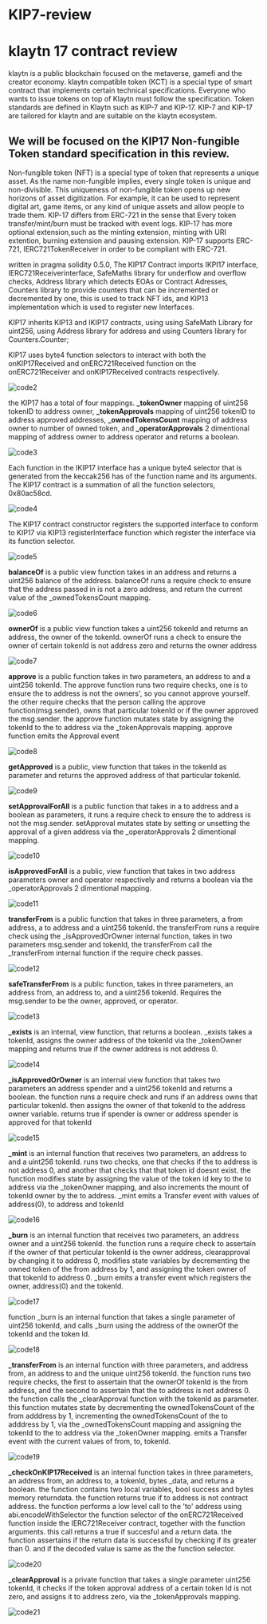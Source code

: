 # KIP7-review
**klaytn 17 contract review**
=

klaytn is a public blockchain focused on the metaverse, gamefi and the creator economy.
klaytn compatible token (KCT) is a special type of smart contract that implements certain technical specifications. Everyone who wants to issue tokens on top of Klaytn must follow the specification. Token standards are defined in Klaytn such as KIP-7 and KIP-17. KIP-7 and KIP-17 are tailored for klaytn and are suitable on the klaytn ecosystem.

We will be focused on the KIP17 Non-fungible Token standard  specification in this review.
-


Non-fungible token (NFT) is a special type of token that represents a unique asset. As the name non-fungible implies, every single token is unique and non-divisible. This uniqueness of non-fungible token opens up new horizons of asset digitization. For example, it can be used to represent digital art, game items, or any kind of unique assets and allow people to trade them.
KIP-17 differs from ERC-721 in the sense that Every token transfer/mint/burn must be tracked with event logs. 
KIP-17 has more optional extension,such as the minting extension, minting with URI extention, burning extension and pausing extension.
KIP-17 supports ERC-721, IERC721TokenReceiver in order to be compliant with ERC-721.

written in pragma solidity 0.5.0,
The KIP17 Contract imports IKPI17 interface, IERC721Receiverinterface, SafeMaths library for underflow and overflow checks, Address library which detects EOAs or Contract Adresses, Counters library to provide counters that can be incremented or decremented by one, this is used to track NFT ids, and KIP13 implementation which is used to register new Interfaces.

KIP17 inherits KIP13 and IKIP17 contracts, using using SafeMath Library for uint256, using Address library for address and using Counters library for Counters.Counter;

KIP17 uses byte4 function selectors to interact with both the onKIP17Received and onERC721Received function on the onERC721Receiver and onKIP17Received contracts respectively.

![code2](https://user-images.githubusercontent.com/72661662/162277663-42752309-634c-40e6-be2d-3215eae1637a.png)


the KIP17 has a total of four mappings. 
**_tokenOwner** mapping of uint256 tokenID to 
address owner, **_tokenApprovals** mapping of uint256 tokenID to address approved addresses, **_ownedTokensCount** mapping of address owner to number of owned token, and **_operatorApprovals** 2 dimentional mapping of address owner to address operator and returns a boolean.

![code3](https://user-images.githubusercontent.com/72661662/162277720-d549125c-2b1b-4cee-85e1-03f8d6bd53fa.png)


Each function in the IKIP17 interface has a unique byte4 selector that is generated from the keccak256 has of the function name and its arguments. The KIP17 contract is a summation of all the function selectors, 0x80ac58cd.

![code4](https://user-images.githubusercontent.com/72661662/162277887-1c29783a-2c20-4882-9b61-4e6de323fcd7.png)

The KIP17 contract constructor registers the supported interface to conform to KIP17 via KIP13 registerInterface function which register the interface via its function selector.

![code5](https://user-images.githubusercontent.com/72661662/162277983-064f6295-3c24-4de2-9804-ca02608f2c65.png)

**balanceOf** is a public view function takes in an address and returns a uint256 balance of the address. balanceOf runs a require check to ensure that the address passed in is not a zero address, and return the current value of the _ownedTokensCount mapping. 

![code6](https://user-images.githubusercontent.com/72661662/162278033-aad3ecd6-ccbb-4668-872c-292b4dccd6a1.png)

**ownerOf** is a public view function takes a uint256 tokenId and returns an address, the owner of the tokenId. ownerOf runs a check to ensure the owner of certain tokenId is not address zero and returns the owner address 

![code7](https://user-images.githubusercontent.com/72661662/162278076-f03266b9-fb20-4aed-bb3d-a6cd2aa604a1.png)

**approve** is a public function takes in two parameters, an address to and a uint256 tokenId. The approve function runs two require checks, one is to ensure the to address is not the owners', so you cannot approve yourself. the other require checks that the person calling the approve function(msg.sender), owns that particular tokenId or if the owner approved the msg.sender. the approve function mutates state by assigning the tokenId to the to address via the _tokenApprovals mapping. approve function emits the Approval event

![code8](https://user-images.githubusercontent.com/72661662/162278115-3ac88e06-9480-49ef-a7a6-f1a6c6fa4393.png)

**getApproved** is a public, view function that takes in the tokenId as parameter and returns the approved address of that particular tokenId.

![code9](https://user-images.githubusercontent.com/72661662/162278146-569cfc85-5c72-4292-837f-3362cea5f648.png)

**setApprovalForAll** is a public function that takes in a to address and a boolean as parameters, it runs a require check to ensure the to address is not the msg.sender. setApproval mutates state by setting or unsetting the approval of a given address via the _operatorApprovals 2 dimentional mapping.

![code10](https://user-images.githubusercontent.com/72661662/162278230-888fd0a3-e284-4937-af61-09734932e5c1.png)

**isApprovedForAll** is a public, view function that takes in two address parameters owner and operator respectively and returns a boolean via the _operatorApprovals 2 dimentional mapping.

![code11](https://user-images.githubusercontent.com/72661662/162278271-e14a3836-bb4f-4512-b462-07d7e0a89069.png)


**transferFrom** is a public function that takes in three parameters, a from address, a to address and a uint256 tokenId. the transferFrom runs a require check using the _isApprovedOrOwner internal function, takes in two parameters msg.sender and tokenId, the transferFrom call the _transferFrom internal function if the require check passes.

![code12](https://user-images.githubusercontent.com/72661662/162278314-066fb78c-69bf-44dc-ae29-3383b0792f78.png)

**safeTransferFrom** is a public function, takes in three parameters, an address from, an address to, and a uint256 tokenId. Requires the msg.sender to be the owner, approved, or operator. 

![code13](https://user-images.githubusercontent.com/72661662/162278343-42d7dff2-2e4f-496e-972b-bffd3b3e11b3.png)

**_exists** is an internal, view function, that returns a boolean. _exists takes a tokenId, assigns the owner address of the tokenId via the _tokenOwner mapping and returns true if the owner address is not address 0.

![code14](https://user-images.githubusercontent.com/72661662/162278374-d0c8f74c-6da9-4473-836f-92d07be39526.png)

**_isApprovedOrOwner** is an internal view function that takes two parameters an address spender and a uint256 tokenId and returns a boolean. the function runs a require check and runs if 
an address owns that particular tokenId. 
then assigns the owner of that tokenId to the address owner variable.
returns true if spender is owner or address spender is approved for that tokenId

![code15](https://user-images.githubusercontent.com/72661662/162278414-66906a48-f04d-4a53-8b95-5e6503acf211.png)


**_mint** is an internal function that receives two parameters, an address to and a uint256 tokenId. runs two checks, one that checks if the to address is not address 0, and another that checks that that token id doesnt exist.
the function modifies state by assigning the value of the token id key to the to address via the _tokenOwner mapping, and also increments the mount of tokenId owner by the to address.
_mint emits a Transfer event with values of address(0), to address and tokenId

![code16](https://user-images.githubusercontent.com/72661662/162278461-4a4c3ea5-a3f1-4661-9d93-037f1ef30b8a.png)

**_burn** is an internal function that receives two parameters, an address owner and a uint256 tokenId. the function runs a require check to assertain if the owner of that perticular tokenId is the owner address, clearapproval by changing it to address 0, modifies state variables by decrementing the owned token of the from address by 1, and assigning the token owner of that tokenId to address 0.
_burn emits a transfer event which registers the owner, address(0) and the tokenId.

![code17](https://user-images.githubusercontent.com/72661662/162278508-606c2ede-d30c-434b-ad5b-77acdc5c2f06.png)


function _burn is an internal function that takes a single parameter of uint256 tokenId, and calls _burn using the address of the ownerOf the tokenId and the token Id.

![code18](https://user-images.githubusercontent.com/72661662/162278541-26aa2b85-1dd3-493d-bdb4-fefc4346f0fb.png)


**_transferFrom** is an internal function with three parameters, and address from, an address to and the unique uint256 tokenId. the function runs two require checks, the first to assertain that the ownerOf tokenId is the from address, and the second to assertain that the to address is not address 0. the function calls the _clearApproval function with the tokenId as parameter. this function mutates state by decrementing the ownedTokensCount of the from adddress by 1, incrementing the ownedTokensCount of the to adddress by 1, via the _ownedTokensCount mapping and assigning the tokenId to the to address via the _tokenOwner mapping. emits a Transfer event with the current values of from, to, tokenId.

![code19](https://user-images.githubusercontent.com/72661662/162278566-cbdc3b94-4563-4688-96c9-1f14a75fda19.png)



**_checkOnKIP17Received** is an internal function takes in three parameters, an address from, an address to, a tokenId, bytes _data, and returns a boolean. the function contains two local variables, bool success and bytes memory returndata. the function returns true if to address is not contract address. the function performs a low level call to the 'to' address using abi.encodeWithSelector the function selector of the onERC721Received function inside the IERC721Receiver contract, together with the function arguments. this call returns a true if succesful and a return data. the function assertains if the return data is successful by checking if its greater than 0. and  if the decoded value is same as the the function selector.

![code20](https://user-images.githubusercontent.com/72661662/162278592-cfb31563-d67a-47cc-b320-b3bc55778030.png)


**_clearApproval** is a private function that takes a single parameter uint256 tokenId, it checks if the token approval address
of a certain token Id is not zero, and assigns it to address zero, via the _tokenApprovals mapping.

![code21](https://user-images.githubusercontent.com/72661662/162278611-e8b28359-e549-45f2-95bb-edab255132d2.png)

